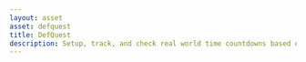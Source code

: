 ```yaml
---
layout: asset
asset: defquest
title: DefQuest
description: Setup, track, and check real world time countdowns based on OS or server time
---
```

